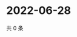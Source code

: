 # 2022-06-28

共 0 条

<!-- BEGIN WEIBO -->
<!-- 最后更新时间 Tue Jun 28 2022 07:00:45 GMT+0800 (China Standard Time) -->

<!-- END WEIBO -->
